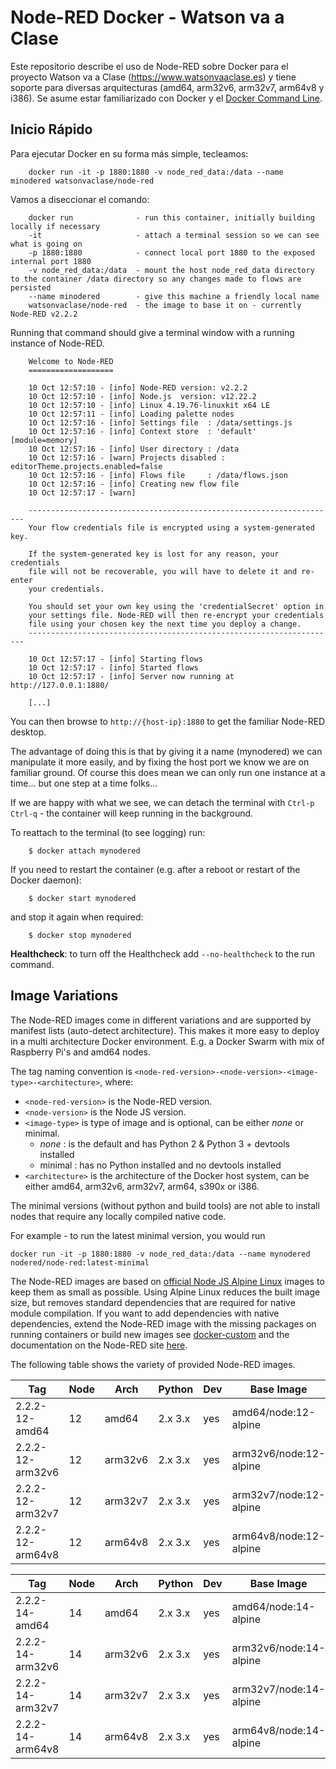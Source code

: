 # Node-RED Docker - Watson va a Clase

Este repositorio describe el uso de Node-RED sobre Docker para el proyecto Watson va a Clase (https://www.watsonvaaclase.es) y tiene soporte para diversas arquitecturas 
(amd64, arm32v6, arm32v7, arm64v8 y i386).
Se asume estar familiarizado con Docker y el [Docker Command Line](https://docs.docker.com/engine/reference/commandline/cli/).

## Inicio Rápido
Para ejecutar Docker en su forma más simple, tecleamos:

        docker run -it -p 1880:1880 -v node_red_data:/data --name minodered watsonvaclase/node-red

Vamos a diseccionar el comando:

        docker run              - run this container, initially building locally if necessary
        -it                     - attach a terminal session so we can see what is going on
        -p 1880:1880            - connect local port 1880 to the exposed internal port 1880
        -v node_red_data:/data  - mount the host node_red_data directory to the container /data directory so any changes made to flows are persisted
        --name minodered        - give this machine a friendly local name
        watsonvaclase/node-red  - the image to base it on - currently Node-RED v2.2.2


Running that command should give a terminal window with a running instance of Node-RED.

        Welcome to Node-RED
        ===================

        10 Oct 12:57:10 - [info] Node-RED version: v2.2.2
        10 Oct 12:57:10 - [info] Node.js  version: v12.22.2
        10 Oct 12:57:10 - [info] Linux 4.19.76-linuxkit x64 LE
        10 Oct 12:57:11 - [info] Loading palette nodes
        10 Oct 12:57:16 - [info] Settings file  : /data/settings.js
        10 Oct 12:57:16 - [info] Context store  : 'default' [module=memory]
        10 Oct 12:57:16 - [info] User directory : /data
        10 Oct 12:57:16 - [warn] Projects disabled : editorTheme.projects.enabled=false
        10 Oct 12:57:16 - [info] Flows file     : /data/flows.json
        10 Oct 12:57:16 - [info] Creating new flow file
        10 Oct 12:57:17 - [warn]

        ---------------------------------------------------------------------
        Your flow credentials file is encrypted using a system-generated key.

        If the system-generated key is lost for any reason, your credentials
        file will not be recoverable, you will have to delete it and re-enter
        your credentials.

        You should set your own key using the 'credentialSecret' option in
        your settings file. Node-RED will then re-encrypt your credentials
        file using your chosen key the next time you deploy a change.
        ---------------------------------------------------------------------

        10 Oct 12:57:17 - [info] Starting flows
        10 Oct 12:57:17 - [info] Started flows
        10 Oct 12:57:17 - [info] Server now running at http://127.0.0.1:1880/

        [...]

You can then browse to `http://{host-ip}:1880` to get the familiar Node-RED desktop.


The advantage of doing this is that by giving it a name (mynodered) we can manipulate it
more easily, and by fixing the host port we know we are on familiar ground.
Of course this does mean we can only run one instance at a time... but one step at a time folks...

If we are happy with what we see, we can detach the terminal with `Ctrl-p` `Ctrl-q` - the
container will keep running in the background.

To reattach to the terminal (to see logging) run:

        $ docker attach mynodered

If you need to restart the container (e.g. after a reboot or restart of the Docker daemon):

        $ docker start mynodered

and stop it again when required:

        $ docker stop mynodered

**Healthcheck**: to turn off the Healthcheck add `--no-healthcheck` to the run command.

## Image Variations
The Node-RED images come in different variations and are supported by manifest lists (auto-detect architecture).
This makes it more easy to deploy in a multi architecture Docker environment. E.g. a Docker Swarm with mix of Raspberry Pi's and amd64 nodes.

The tag naming convention is `<node-red-version>-<node-version>-<image-type>-<architecture>`, where:
- `<node-red-version>` is the Node-RED version.
- `<node-version>` is the Node JS version.
- `<image-type>` is type of image and is optional, can be either _none_ or minimal.
    - _none_ : is the default and has Python 2 & Python 3 + devtools installed
    - minimal : has no Python installed and no devtools installed
- `<architecture>` is the architecture of the Docker host system, can be either amd64, arm32v6, arm32v7, arm64, s390x or i386.

The minimal versions (without python and build tools) are not able to install nodes that require any locally compiled native code.

For example - to run the latest minimal version, you would run
```
docker run -it -p 1880:1880 -v node_red_data:/data --name mynodered nodered/node-red:latest-minimal
```

The Node-RED images are based on [official Node JS Alpine Linux](https://hub.docker.com/_/node/) images to keep them as small as possible.
Using Alpine Linux reduces the built image size, but removes standard dependencies that are required for native module compilation. If you want to add dependencies with native dependencies, extend the Node-RED image with the missing packages on running containers or build new images see [docker-custom](docker-custom/README.md) and the documentation on the Node-RED site [here](https://nodered.org/docs/getting-started/docker-custom).

The following table shows the variety of provided Node-RED images.

| **Tag**                    |**Node**| **Arch** | **Python** |**Dev**| **Base Image**         |
|----------------------------|--------|----------|------------|-------|------------------------|
| 2.2.2-12-amd64             |   12   | amd64    |   2.x 3.x  |  yes  | amd64/node:12-alpine   |
| 2.2.2-12-arm32v6           |   12   | arm32v6  |   2.x 3.x  |  yes  | arm32v6/node:12-alpine |
| 2.2.2-12-arm32v7           |   12   | arm32v7  |   2.x 3.x  |  yes  | arm32v7/node:12-alpine |
| 2.2.2-12-arm64v8           |   12   | arm64v8  |   2.x 3.x  |  yes  | arm64v8/node:12-alpine |


| **Tag**                    |**Node**| **Arch** | **Python** |**Dev**| **Base Image**         |
|----------------------------|--------|----------|------------|-------|------------------------|
| 2.2.2-14-amd64             |   14   | amd64    |   2.x 3.x  |  yes  | amd64/node:14-alpine   |
| 2.2.2-14-arm32v6           |   14   | arm32v6  |   2.x 3.x  |  yes  | arm32v6/node:14-alpine |
| 2.2.2-14-arm32v7           |   14   | arm32v7  |   2.x 3.x  |  yes  | arm32v7/node:14-alpine |
| 2.2.2-14-arm64v8           |   14   | arm64v8  |   2.x 3.x  |  yes  | arm64v8/node:14-alpine |


